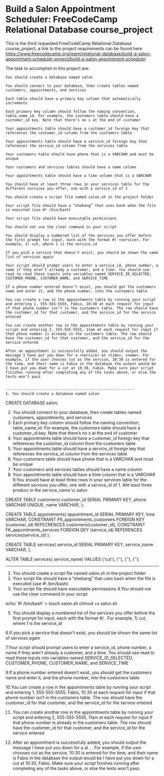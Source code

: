 # Build a Salon Appointment Scheduler: FreeCodeCamp Relational Database course_project

This is the third  requested FreeCodeCamp Relational Database course_project, a link to the project requirements can be found here
https://www.freecodecamp.org/learn/relational-database/build-a-salon-appointment-scheduler-project/build-a-salon-appointment-scheduler

The task to accomplish in this project are: 

    You should create a database named salon

    You should connect to your database, then create tables named customers, appointments, and services

    Each table should have a primary key column that automatically increments

    Each primary key column should follow the naming convention, table_name_id. For example, the customers table should have a customer_id key. Note that there’s no s at the end of customer

    Your appointments table should have a customer_id foreign key that references the customer_id column from the customers table

    Your appointments table should have a service_id foreign key that references the service_id column from the services table

    Your customers table should have phone that is a VARCHAR and must be unique

    Your customers and services tables should have a name column

    Your appointments table should have a time column that is a VARCHAR

    You should have at least three rows in your services table for the different services you offer, one with a service_id of 1

    You should create a script file named salon.sh in the project folder

    Your script file should have a “shebang” that uses bash when the file is executed (use #! /bin/bash)

    Your script file should have executable permissions

    You should not use the clear command in your script

    You should display a numbered list of the services you offer before the first prompt for input, each with the format #) <service>. For example, 1) cut, where 1 is the service_id

    If you pick a service that doesn't exist, you should be shown the same list of services again

    Your script should prompt users to enter a service_id, phone number, a name if they aren’t already a customer, and a time. You should use read to read these inputs into variables named SERVICE_ID_SELECTED, CUSTOMER_PHONE, CUSTOMER_NAME, and SERVICE_TIME

    If a phone number entered doesn’t exist, you should get the customers name and enter it, and the phone number, into the customers table

    You can create a row in the appointments table by running your script and entering 1, 555-555-5555, Fabio, 10:30 at each request for input if that phone number isn’t in the customers table. The row should have the customer_id for that customer, and the service_id for the service entered

    You can create another row in the appointments table by running your script and entering 2, 555-555-5555, 11am at each request for input if that phone number is already in the customers table. The row should have the customer_id for that customer, and the service_id for the service entered

    After an appointment is successfully added, you should output the message I have put you down for a <service> at <time>, <name>. For example, if the user chooses cut as the service, 10:30 is entered for the time, and their name is Fabio in the database the output would be I have put you down for a cut at 10:30, Fabio. Make sure your script finishes running after completing any of the tasks above, or else the tests won't pass
    
    
    -----------------------------------------------------------
    1. You should create a database named salon
CREATE DATABASE salon;


2. You should connect to your database, then create tables named customers, appointments, and services
3. Each primary key column should follow the naming convention, table_name_id. For example, the customers table should have a customer_id key. Note that there’s no s at the end of customer
4. Your appointments table should have a customer_id foreign key that references the customer_id column from the customers table.
5. Your appointments table should have a service_id foreign key that references the service_id column from the services table
6. Your customers table should have phone that is a VARCHAR and must be unique
7. Your customers and services tables should have a name column
8. Your appointments table should have a time column that is a VARCHAR
9.You should have at least three rows in your services table for the different services you offer, one with a service_id of 1. #At least three producr in the service_name
\c salon

CREATE TABLE customers(
    customer_id SERIAL PRIMARY KEY,
    phone VARCHAR UNIQUE,
    name VARCHAR,
        );
        
CREATE TABLE appointments(
    appointment_id SERIAL PRIMARY KEY,
    time VARCHAR,
    CONSTRAINT FK_appointments_customers FOREIGN KEY (customer_id) REFECRENCES customers(customer_id),
    CONSTRAINT FK_appointments_services FOREIGN GEY (service_id) REFERENCES services(service_id)
        );
        
CREATE TABLE services(
    service_id SERIAL PRIMARY KEY,
    service_name VARCHAR,
        );

ALTER TABLE services(
    service_name) 
    VALUES ('cut'),
            (''),
            (''),
            ('');
        
------------------------------------------------------------
1. You should create a script file named salon.sh in the project folder
2. Your script file should have a “shebang” that uses bash when the file is executed (use #! /bin/bash)
3. Your script file should have executable permissions
4.You should not use the clear command in your script

echo '#! /bin/bash' > touch salon.sh
chmod +x salon.sh

5. You should display a numbered list of the services you offer before the first prompt for input, each with the format #) <service>. For example, 1) cut, where 1 is the service_id

6.If you pick a service that doesn't exist, you should be shown the same list of services again

7.Your script should prompt users to enter a service_id, phone number, a name if they aren’t already a customer, and a time. You should use read to read these inputs into variables named SERVICE_ID_SELECTED, CUSTOMER_PHONE, CUSTOMER_NAME, and SERVICE_TIME

9.If a phone number entered doesn’t exist, you should get the customers name and enter it, and the phone number, into the customers table

10.You can create a row in the appointments table by running your script and entering 1, 555-555-5555, Fabio, 10:30 at each request for input if that phone number isn’t in the customers table. The row should have the customer_id for that customer, and the service_id for the service entered

11. You can create another row in the appointments table by running your script and entering 2, 555-555-5555, 11am at each request for input if that phone number is already in the customers table. The row should have the customer_id for that customer, and the service_id for the service entered

12. After an appointment is successfully added, you should output the message I have put you down for a <service> at <time>, <name>. For example, if the user chooses cut as the service, 10:30 is entered for the time, and their name is Fabio in the database the output would be I have put you down for a cut at 10:30, Fabio. Make sure your script finishes running after completing any of the tasks above, or else the tests won't pass

